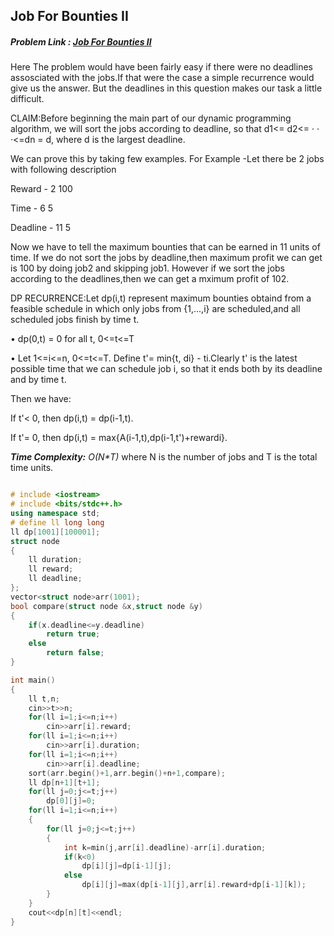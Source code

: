 ﻿## Job For Bounties II
##### Problem Link : [Job For Bounties II](https://hack.codingblocks.com/contests/c/141/963)
Here The problem would have been fairly easy if there were no deadlines assosciated with the jobs.If that were the case a simple recurrence would give us the answer.
But the deadlines in this question makes our task a little difficult.

CLAIM:Before beginning the main part of our dynamic programming algorithm, we will sort the
jobs according to deadline, so that d1<= d2<= · · ·<=dn = d, where d is the largest deadline.

We can prove this by taking few examples.
For Example -Let there be 2 jobs with following description

Reward   - 2	100

Time     - 6	5

Deadline - 11   5

Now we have to tell the maximum bounties that can be earned in 11 units of time.
If we do not sort the jobs by deadline,then maximum profit we can get is 100 by doing job2 and skipping job1.
However if we sort the jobs according to the deadlines,then we can get a mximum profit of 102.

DP RECURRENCE:Let dp(i,t) represent maximum bounties obtaind from a feasible schedule in which only jobs from {1,...,i} are scheduled,and all scheduled jobs finish by time t.

• dp(0,t) = 0 for all t, 0<=t<=T

• Let 1<=i<=n, 0<=t<=T. Define t'= min{t, di} - ti.Clearly t' is the latest possible
time that we can schedule job i, so that it ends both by its deadline and by time t.

Then we have:

If t'< 0, then dp(i,t) = dp(i-1,t).

If t'= 0, then dp(i,t) = max{A(i-1,t),dp(i-1,t')+rewardi}.

_**Time Complexity:** O(N*T)_ where N is the number of jobs and T is the total time units.

```C++

# include <iostream>
# include <bits/stdc++.h>
using namespace std;
# define ll long long
ll dp[1001][100001];
struct node
{
	ll duration;
	ll reward;
	ll deadline;
};
vector<struct node>arr(1001);
bool compare(struct node &x,struct node &y)
{
	if(x.deadline<=y.deadline)
		return true;
	else
		return false;
}

int main()
{
	ll t,n;
	cin>>t>>n;
	for(ll i=1;i<=n;i++)
	    cin>>arr[i].reward;
	for(ll i=1;i<=n;i++)
		cin>>arr[i].duration;
	for(ll i=1;i<=n;i++)
		cin>>arr[i].deadline;
	sort(arr.begin()+1,arr.begin()+n+1,compare);
	ll dp[n+1][t+1];
	for(ll j=0;j<=t;j++)
		dp[0][j]=0;
	for(ll i=1;i<=n;i++)
	{
		for(ll j=0;j<=t;j++)
		{
			int k=min(j,arr[i].deadline)-arr[i].duration;
			if(k<0)
			    dp[i][j]=dp[i-1][j];
			else
			    dp[i][j]=max(dp[i-1][j],arr[i].reward+dp[i-1][k]);
		}
	}
	cout<<dp[n][t]<<endl;
}
```

